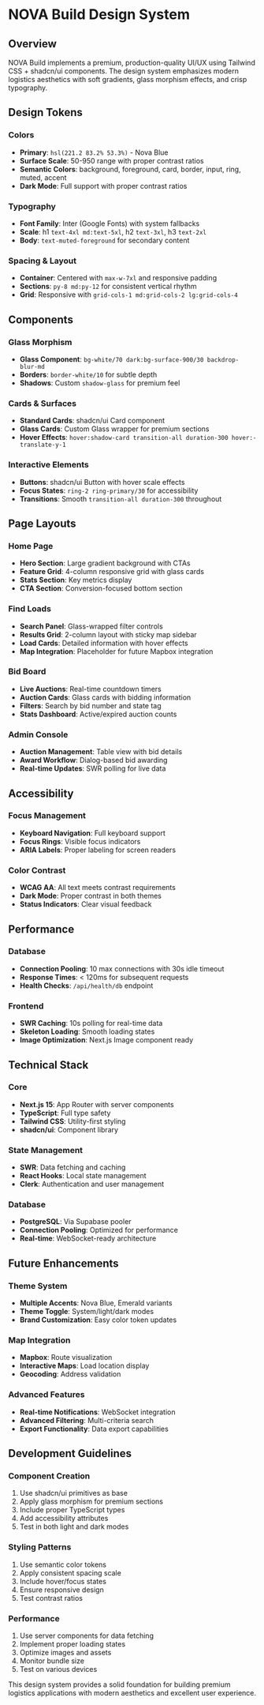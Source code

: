 # NOVA Build Design System

## Overview
NOVA Build implements a premium, production-quality UI/UX using Tailwind CSS + shadcn/ui components. The design system emphasizes modern logistics aesthetics with soft gradients, glass morphism effects, and crisp typography.

## Design Tokens

### Colors
- **Primary**: `hsl(221.2 83.2% 53.3%)` - Nova Blue
- **Surface Scale**: 50-950 range with proper contrast ratios
- **Semantic Colors**: background, foreground, card, border, input, ring, muted, accent
- **Dark Mode**: Full support with proper contrast ratios

### Typography
- **Font Family**: Inter (Google Fonts) with system fallbacks
- **Scale**: h1 `text-4xl md:text-5xl`, h2 `text-3xl`, h3 `text-2xl`
- **Body**: `text-muted-foreground` for secondary content

### Spacing & Layout
- **Container**: Centered with `max-w-7xl` and responsive padding
- **Sections**: `py-8 md:py-12` for consistent vertical rhythm
- **Grid**: Responsive with `grid-cols-1 md:grid-cols-2 lg:grid-cols-4`

## Components

### Glass Morphism
- **Glass Component**: `bg-white/70 dark:bg-surface-900/30 backdrop-blur-md`
- **Borders**: `border-white/10` for subtle depth
- **Shadows**: Custom `shadow-glass` for premium feel

### Cards & Surfaces
- **Standard Cards**: shadcn/ui Card component
- **Glass Cards**: Custom Glass wrapper for premium sections
- **Hover Effects**: `hover:shadow-card transition-all duration-300 hover:-translate-y-1`

### Interactive Elements
- **Buttons**: shadcn/ui Button with hover scale effects
- **Focus States**: `ring-2 ring-primary/30` for accessibility
- **Transitions**: Smooth `transition-all duration-300` throughout

## Page Layouts

### Home Page
- **Hero Section**: Large gradient background with CTAs
- **Feature Grid**: 4-column responsive grid with glass cards
- **Stats Section**: Key metrics display
- **CTA Section**: Conversion-focused bottom section

### Find Loads
- **Search Panel**: Glass-wrapped filter controls
- **Results Grid**: 2-column layout with sticky map sidebar
- **Load Cards**: Detailed information with hover effects
- **Map Integration**: Placeholder for future Mapbox integration

### Bid Board
- **Live Auctions**: Real-time countdown timers
- **Auction Cards**: Glass cards with bidding information
- **Filters**: Search by bid number and state tag
- **Stats Dashboard**: Active/expired auction counts

### Admin Console
- **Auction Management**: Table view with bid details
- **Award Workflow**: Dialog-based bid awarding
- **Real-time Updates**: SWR polling for live data

## Accessibility

### Focus Management
- **Keyboard Navigation**: Full keyboard support
- **Focus Rings**: Visible focus indicators
- **ARIA Labels**: Proper labeling for screen readers

### Color Contrast
- **WCAG AA**: All text meets contrast requirements
- **Dark Mode**: Proper contrast in both themes
- **Status Indicators**: Clear visual feedback

## Performance

### Database
- **Connection Pooling**: 10 max connections with 30s idle timeout
- **Response Times**: < 120ms for subsequent requests
- **Health Checks**: `/api/health/db` endpoint

### Frontend
- **SWR Caching**: 10s polling for real-time data
- **Skeleton Loading**: Smooth loading states
- **Image Optimization**: Next.js Image component ready

## Technical Stack

### Core
- **Next.js 15**: App Router with server components
- **TypeScript**: Full type safety
- **Tailwind CSS**: Utility-first styling
- **shadcn/ui**: Component library

### State Management
- **SWR**: Data fetching and caching
- **React Hooks**: Local state management
- **Clerk**: Authentication and user management

### Database
- **PostgreSQL**: Via Supabase pooler
- **Connection Pooling**: Optimized for performance
- **Real-time**: WebSocket-ready architecture

## Future Enhancements

### Theme System
- **Multiple Accents**: Nova Blue, Emerald variants
- **Theme Toggle**: System/light/dark modes
- **Brand Customization**: Easy color token updates

### Map Integration
- **Mapbox**: Route visualization
- **Interactive Maps**: Load location display
- **Geocoding**: Address validation

### Advanced Features
- **Real-time Notifications**: WebSocket integration
- **Advanced Filtering**: Multi-criteria search
- **Export Functionality**: Data export capabilities

## Development Guidelines

### Component Creation
1. Use shadcn/ui primitives as base
2. Apply glass morphism for premium sections
3. Include proper TypeScript types
4. Add accessibility attributes
5. Test in both light and dark modes

### Styling Patterns
1. Use semantic color tokens
2. Apply consistent spacing scale
3. Include hover/focus states
4. Ensure responsive design
5. Test contrast ratios

### Performance
1. Use server components for data fetching
2. Implement proper loading states
3. Optimize images and assets
4. Monitor bundle size
5. Test on various devices

This design system provides a solid foundation for building premium logistics applications with modern aesthetics and excellent user experience.
